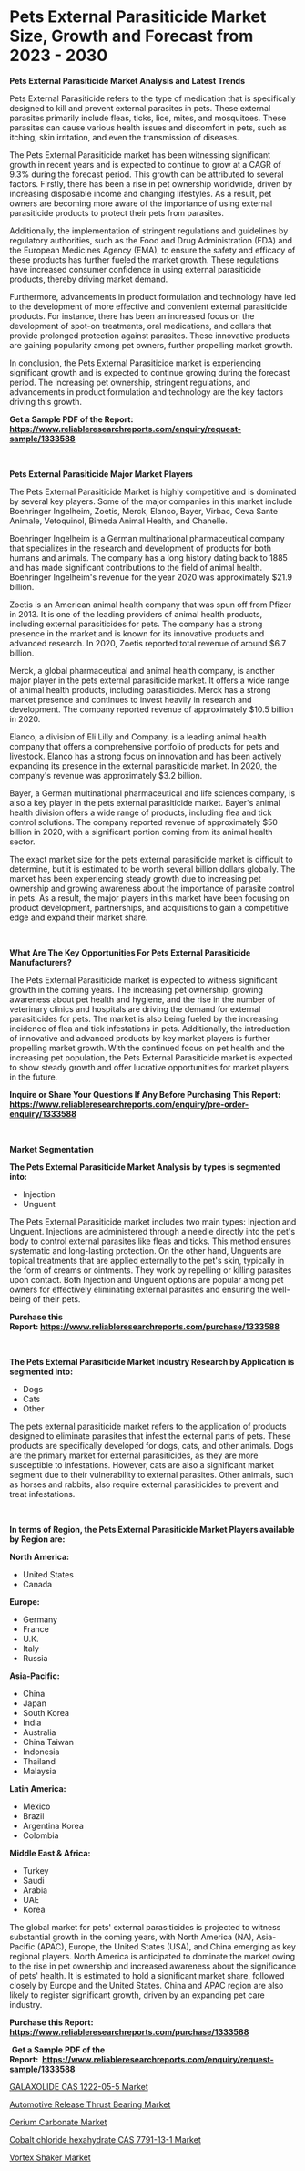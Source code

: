 <p><h1>Pets External Parasiticide Market Size, Growth and Forecast from 2023 - 2030</h1></p><p><strong>Pets External Parasiticide Market Analysis and Latest Trends</strong></p>
<p><p>Pets External Parasiticide refers to the type of medication that is specifically designed to kill and prevent external parasites in pets. These external parasites primarily include fleas, ticks, lice, mites, and mosquitoes. These parasites can cause various health issues and discomfort in pets, such as itching, skin irritation, and even the transmission of diseases.</p><p>The Pets External Parasiticide market has been witnessing significant growth in recent years and is expected to continue to grow at a CAGR of 9.3% during the forecast period. This growth can be attributed to several factors. Firstly, there has been a rise in pet ownership worldwide, driven by increasing disposable income and changing lifestyles. As a result, pet owners are becoming more aware of the importance of using external parasiticide products to protect their pets from parasites.</p><p>Additionally, the implementation of stringent regulations and guidelines by regulatory authorities, such as the Food and Drug Administration (FDA) and the European Medicines Agency (EMA), to ensure the safety and efficacy of these products has further fueled the market growth. These regulations have increased consumer confidence in using external parasiticide products, thereby driving market demand.</p><p>Furthermore, advancements in product formulation and technology have led to the development of more effective and convenient external parasiticide products. For instance, there has been an increased focus on the development of spot-on treatments, oral medications, and collars that provide prolonged protection against parasites. These innovative products are gaining popularity among pet owners, further propelling market growth.</p><p>In conclusion, the Pets External Parasiticide market is experiencing significant growth and is expected to continue growing during the forecast period. The increasing pet ownership, stringent regulations, and advancements in product formulation and technology are the key factors driving this growth.</p></p>
<p><strong>Get a Sample PDF of the Report:&nbsp; <a href="https://www.reliableresearchreports.com/enquiry/request-sample/1333588">https://www.reliableresearchreports.com/enquiry/request-sample/1333588</a></strong></p>
<p>&nbsp;</p>
<p><strong>Pets External Parasiticide Major Market Players</strong></p>
<p><p>The Pets External Parasiticide Market is highly competitive and is dominated by several key players. Some of the major companies in this market include Boehringer Ingelheim, Zoetis, Merck, Elanco, Bayer, Virbac, Ceva Sante Animale, Vetoquinol, Bimeda Animal Health, and Chanelle.</p><p>Boehringer Ingelheim is a German multinational pharmaceutical company that specializes in the research and development of products for both humans and animals. The company has a long history dating back to 1885 and has made significant contributions to the field of animal health. Boehringer Ingelheim's revenue for the year 2020 was approximately $21.9 billion.</p><p>Zoetis is an American animal health company that was spun off from Pfizer in 2013. It is one of the leading providers of animal health products, including external parasiticides for pets. The company has a strong presence in the market and is known for its innovative products and advanced research. In 2020, Zoetis reported total revenue of around $6.7 billion.</p><p>Merck, a global pharmaceutical and animal health company, is another major player in the pets external parasiticide market. It offers a wide range of animal health products, including parasiticides. Merck has a strong market presence and continues to invest heavily in research and development. The company reported revenue of approximately $10.5 billion in 2020.</p><p>Elanco, a division of Eli Lilly and Company, is a leading animal health company that offers a comprehensive portfolio of products for pets and livestock. Elanco has a strong focus on innovation and has been actively expanding its presence in the external parasiticide market. In 2020, the company's revenue was approximately $3.2 billion.</p><p>Bayer, a German multinational pharmaceutical and life sciences company, is also a key player in the pets external parasiticide market. Bayer's animal health division offers a wide range of products, including flea and tick control solutions. The company reported revenue of approximately $50 billion in 2020, with a significant portion coming from its animal health sector.</p><p>The exact market size for the pets external parasiticide market is difficult to determine, but it is estimated to be worth several billion dollars globally. The market has been experiencing steady growth due to increasing pet ownership and growing awareness about the importance of parasite control in pets. As a result, the major players in this market have been focusing on product development, partnerships, and acquisitions to gain a competitive edge and expand their market share.</p></p>
<p>&nbsp;</p>
<p><strong>What Are The Key Opportunities For Pets External Parasiticide Manufacturers?</strong></p>
<p><p>The Pets External Parasiticide market is expected to witness significant growth in the coming years. The increasing pet ownership, growing awareness about pet health and hygiene, and the rise in the number of veterinary clinics and hospitals are driving the demand for external parasiticides for pets. The market is also being fueled by the increasing incidence of flea and tick infestations in pets. Additionally, the introduction of innovative and advanced products by key market players is further propelling market growth. With the continued focus on pet health and the increasing pet population, the Pets External Parasiticide market is expected to show steady growth and offer lucrative opportunities for market players in the future.</p></p>
<p><strong>Inquire or Share Your Questions If Any Before Purchasing This Report: <a href="https://www.reliableresearchreports.com/enquiry/pre-order-enquiry/1333588">https://www.reliableresearchreports.com/enquiry/pre-order-enquiry/1333588</a></strong></p>
<p>&nbsp;</p>
<p><strong>Market Segmentation</strong></p>
<p><strong>The Pets External Parasiticide Market Analysis by types is segmented into:</strong></p>
<p><ul><li>Injection</li><li>Unguent</li></ul></p>
<p><p>The Pets External Parasiticide market includes two main types: Injection and Unguent. Injections are administered through a needle directly into the pet's body to control external parasites like fleas and ticks. This method ensures systematic and long-lasting protection. On the other hand, Unguents are topical treatments that are applied externally to the pet's skin, typically in the form of creams or ointments. They work by repelling or killing parasites upon contact. Both Injection and Unguent options are popular among pet owners for effectively eliminating external parasites and ensuring the well-being of their pets.</p></p>
<p><strong>Purchase this Report:&nbsp;<a href="https://www.reliableresearchreports.com/purchase/1333588">https://www.reliableresearchreports.com/purchase/1333588</a></strong></p>
<p>&nbsp;</p>
<p><strong>The Pets External Parasiticide Market Industry Research by Application is segmented into:</strong></p>
<p><ul><li>Dogs</li><li>Cats</li><li>Other</li></ul></p>
<p><p>The pets external parasiticide market refers to the application of products designed to eliminate parasites that infest the external parts of pets. These products are specifically developed for dogs, cats, and other animals. Dogs are the primary market for external parasiticides, as they are more susceptible to infestations. However, cats are also a significant market segment due to their vulnerability to external parasites. Other animals, such as horses and rabbits, also require external parasiticides to prevent and treat infestations.</p></p>
<p>&nbsp;</p>
<p><strong>In terms of Region, the Pets External Parasiticide Market Players available by Region are:</strong></p>
<p>
    <p> <strong> North America: </strong>
        <ul>
            <li>United States</li>
            <li>Canada</li>
        </ul>
        </p> 
    <p> <strong> Europe: </strong>
        <ul>
            <li>Germany</li>
            <li>France</li>
            <li>U.K.</li>
            <li>Italy</li>
            <li>Russia</li>
        </ul>
        </p> 
    <p> <strong> Asia-Pacific: </strong>
        <ul>
            <li>China</li>
            <li>Japan</li>
            <li>South Korea</li>
            <li>India</li>
            <li>Australia</li>
            <li>China Taiwan</li>
            <li>Indonesia</li>
            <li>Thailand</li>
            <li>Malaysia</li>
        </ul>
        </p> 
    <p> <strong> Latin America: </strong>
        <ul>
            <li>Mexico</li>
            <li>Brazil</li>
            <li>Argentina Korea</li>
            <li>Colombia</li>
        </ul>
        </p> 
    <p> <strong> Middle East & Africa: </strong>
        <ul>
            <li>Turkey</li>
            <li>Saudi</li>
            <li>Arabia</li>
            <li>UAE</li>
            <li>Korea</li>
        </ul>
    </p>
    </p>
<p><p>The global market for pets' external parasiticides is projected to witness substantial growth in the coming years, with North America (NA), Asia-Pacific (APAC), Europe, the United States (USA), and China emerging as key regional players. North America is anticipated to dominate the market owing to the rise in pet ownership and increased awareness about the significance of pets' health. It is estimated to hold a significant market share, followed closely by Europe and the United States. China and APAC region are also likely to register significant growth, driven by an expanding pet care industry.</p></p>
<p><strong>Purchase this Report: <a href="https://www.reliableresearchreports.com/purchase/1333588">https://www.reliableresearchreports.com/purchase/1333588</a></strong></p>
<p>&nbsp;<strong>Get a Sample PDF of the Report:&nbsp;&nbsp;<a href="https://www.reliableresearchreports.com/enquiry/request-sample/1333588">https://www.reliableresearchreports.com/enquiry/request-sample/1333588</a></strong></p>
<p><strong></strong></p>
<p><p><a href="https://www.linkedin.com/pulse/galaxolide-cas-1222-05-5-market-size-growth-forecast-from/">GALAXOLIDE CAS 1222-05-5 Market</a></p><p><a href="https://www.linkedin.com/pulse/decoding-automotive-release-thrust-bearing-market-deep-dive/">Automotive Release Thrust Bearing Market</a></p><p><a href="https://medium.com/@dennismurphy47/cerium-carbonate-market-size-growth-forecast-2023-2030-6621bcc9dc11">Cerium Carbonate Market</a></p><p><a href="https://www.linkedin.com/pulse/cobalt-chloride-hexahydrate-cas-7791-13-1-market-research/">Cobalt chloride hexahydrate CAS 7791-13-1 Market</a></p><p><a href="https://medium.com/@enosstark1905/vortex-shaker-market-size-growth-forecast-2023-2030-2015a8a1de0e">Vortex Shaker Market</a></p></p>